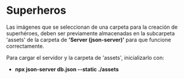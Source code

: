 # Superheros

Las imágenes que se seleccionan de una carpeta para la creación de superhéroes, deben ser previamente almacenadas en la subcarpeta 'assets' de la carpeta de **'Server (json-server)'** para que funcione correctamente.

Para cargar el servidor y la carpeta de 'assets', inicializarlo con:

- **npx json-server db.json --static ./assets**
